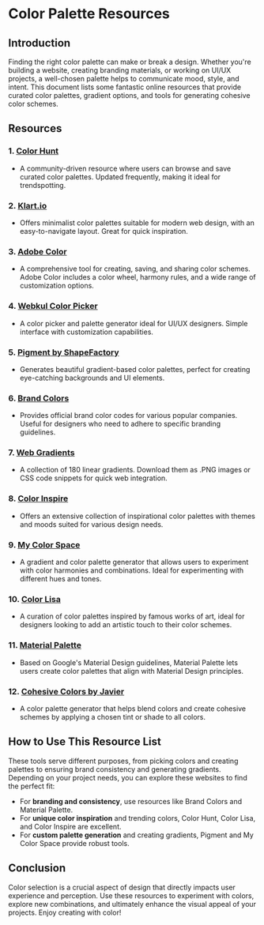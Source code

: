 # Color Palette Resources

## Introduction
Finding the right color palette can make or break a design. Whether you're building a website, creating branding materials, or working on UI/UX projects, a well-chosen palette helps to communicate mood, style, and intent. This document lists some fantastic online resources that provide curated color palettes, gradient options, and tools for generating cohesive color schemes.

## Resources

### 1. [Color Hunt](https://colorhunt.co)
   - A community-driven resource where users can browse and save curated color palettes. Updated frequently, making it ideal for trendspotting.

### 2. [Klart.io](https://klart.io)
   - Offers minimalist color palettes suitable for modern web design, with an easy-to-navigate layout. Great for quick inspiration.

### 3. [Adobe Color](https://color.adobe.com)
   - A comprehensive tool for creating, saving, and sharing color schemes. Adobe Color includes a color wheel, harmony rules, and a wide range of customization options.

### 4. [Webkul Color Picker](https://webkul.github.io)
   - A color picker and palette generator ideal for UI/UX designers. Simple interface with customization capabilities.

### 5. [Pigment by ShapeFactory](https://pigment.shapefactory.co)
   - Generates beautiful gradient-based color palettes, perfect for creating eye-catching backgrounds and UI elements.

### 6. [Brand Colors](https://brandcolors.net)
   - Provides official brand color codes for various popular companies. Useful for designers who need to adhere to specific branding guidelines.

### 7. [Web Gradients](https://webgradients.com)
   - A collection of 180 linear gradients. Download them as .PNG images or CSS code snippets for quick web integration.

### 8. [Color Inspire](https://www.colorinspire.io/)
   - Offers an extensive collection of inspirational color palettes with themes and moods suited for various design needs.

### 9. [My Color Space](https://mycolor.space)
   - A gradient and color palette generator that allows users to experiment with color harmonies and combinations. Ideal for experimenting with different hues and tones.

### 10. [Color Lisa](http://www.colorlisa.com/)
   - A curation of color palettes inspired by famous works of art, ideal for designers looking to add an artistic touch to their color schemes.

### 11. [Material Palette](https://www.materialpalette.com/)
   - Based on Google's Material Design guidelines, Material Palette lets users create color palettes that align with Material Design principles.

### 12. [Cohesive Colors by Javier](https://javier.xyz/cohesive-colors/)
   - A color palette generator that helps blend colors and create cohesive schemes by applying a chosen tint or shade to all colors.

## How to Use This Resource List
These tools serve different purposes, from picking colors and creating palettes to ensuring brand consistency and generating gradients. Depending on your project needs, you can explore these websites to find the perfect fit:
- For **branding and consistency**, use resources like Brand Colors and Material Palette.
- For **unique color inspiration** and trending colors, Color Hunt, Color Lisa, and Color Inspire are excellent.
- For **custom palette generation** and creating gradients, Pigment and My Color Space provide robust tools.

## Conclusion
Color selection is a crucial aspect of design that directly impacts user experience and perception. Use these resources to experiment with colors, explore new combinations, and ultimately enhance the visual appeal of your projects. Enjoy creating with color!
